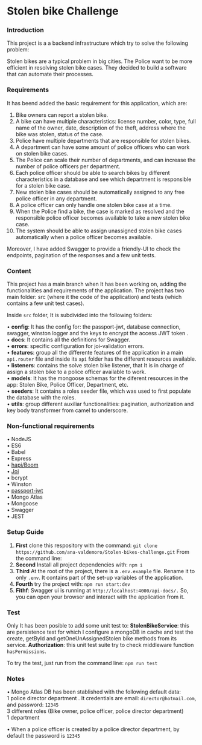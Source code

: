 # Stolen bike Challenge

### Introduction

This project is a a backend infrastructure which try to solve the following problem:

Stolen bikes are a typical problem in big cities. The Police want to be more efficient in resolving stolen bike cases. They decided to build a software that can automate their processes.

### Requirements

It has beend added the basic requirement for this application, which are:

1. Bike owners can report a stolen bike.
2. A bike can have multiple characteristics: license number, color, type, full name of the owner, date, description of the theft, address where the bike was stolen, status of the case.
3. Police have multiple departments that are responsible for stolen bikes.
4. A department can have some amount of police officers who can work on stolen bike cases.
5. The Police can scale their number of departments, and can increase the number of police officers per department.
6. Each police officer should be able to search bikes by different characteristics in a database and see which department is responsible for a stolen bike case.
7. New stolen bike cases should be automatically assigned to any free police officer in any department.
8. A police officer can only handle one stolen bike case at a time.
9. When the Police find a bike, the case is marked as resolved and the responsible police officer becomes available to take a new stolen bike case.
10. The system should be able to assign unassigned stolen bike cases automatically when a police officer becomes available.

Moreover, I have added Swagger to provide a friendly-UI to check the endpoints, pagination of the responses and a few unit tests.

### Content

This project has a main branch when It has been working on, adding the functionalities and requirements of the application. The project has two main folder: src (where it the code of the application) and tests (which contains a few unit test cases).

Inside `src` folder, It is subdivided into the following folders:

• **config**: It has the config for: the passport-jwt, database connection, swagger, winston logger and the keys to encrypt the access JWT token .  
 • **docs**: It contains all the definitions for Swagger.  
 • **errors**: specific configuration for joi-validation errors.  
 • **features**: group all the differente features of the application in a main `api.router` file and inside its `api` folder has the different resources available.  
 • **listeners**: contains the solve stolen bike listener, that It is in charge of assign a stolen bike to a police officer available to work.  
 • **models**: It has the mongoose schemas for the diferent resources in the app: Stolen Bike, Police Officer, Department, etc.  
 • **seeders**: It contains a roles seeder file, which was used to first populate the database with the roles.  
 • **utils**: group different auxiliar functionalities: pagination, authorization and key body transformer from camel to underscore.

### Non-functional requirements

• NodeJS  
• ES6  
• Babel  
• Express  
• [hapi/Boom](https://hapi.dev/module/boom/)  
• [Joi](https://joi.dev/)  
• bcrypt  
• Winston  
• [passport-jwt](https://www.passportjs.org/packages/passport-jwt/)  
• Mongo Atlas  
• Mongoose  
• Swagger  
• JEST

### Setup Guide

1. **First** clone this respository with the command: `git clone https://github.com/ana-valdemoro/Stolen-bikes-challenge.git`
   From the command line:
2. **Second** Install all project dependencies with: `npm i`
3. **Third** At the root of the project, there is a `.env.example` file. Rename it to only `.env`. It contains part of the set-up variables of the application.
4. **Fourth** try the project with: `npm run start:dev`
5. **Fithf**: Swagger ui is running at `http://localhost:4000/api-docs/.` So, you can open your browser and interact with the application from it.

### Test

Only It has been posible to add some unit test to:
**StolenBikeService**: this are persistence test for which I configure a mongoDB in cache and test the create, getById and getOneUnAssignedStolen bike methods from its service.
**Authorization**: this unit test suite try to check middleware function `hasPermissions`.

To try the test, just run from the command line: `npm run test`

### Notes

• Mongo Atlas DB has been stablished with the following default data:  
 1 police director department . It credentials are email: `director@hotmail.com`, and password: `12345`  
 3 different roles (Bike owner, police officer, police director department)  
 1 department

• When a police officer is created by a police director department, by default the password is `12345`
